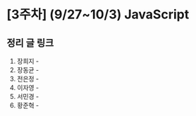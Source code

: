 # [3주차] (9/27~10/3) JavaScript

## 정리 글 링크

1. 장희지 - 
2. 장동균 - 
3. 전은정 - 
4. 이자영 -
5. 서민경 -
6. 황준혁 - 
